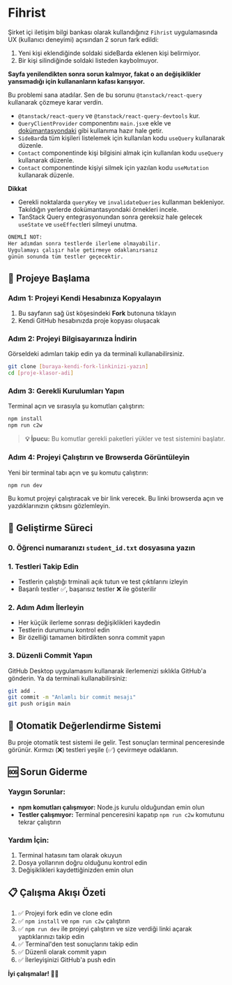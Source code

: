 # Fihrist

Şirket içi iletişim bilgi bankası olarak kullandığınız `Fihrist` uygulamasında UX (kullanıcı deneyimi) açısından 2 sorun fark edildi:

1. Yeni kişi eklendiğinde soldaki sideBarda eklenen kişi belirmiyor.
2. Bir kişi silindiğinde soldaki listeden kaybolmuyor.

**Sayfa yenilendikten sonra sorun kalmıyor, fakat o an değişiklikler yansımadığı için kullananların kafası karışıyor.**

Bu problemi sana atadılar.
Sen de bu sorunu `@tanstack/react-query` kullanarak çözmeye karar verdin.

- `@tanstack/react-query` ve `@tanstack/react-query-devtools` kur.
- `QueryClientProvider` componentını `main.jsx`e ekle ve [dokümantasyondaki](https://tanstack.com/query/latest/docs/framework/react/overview) gibi kullanıma hazır hale getir.
- `SideBar`da tüm kişileri listelemek için kullanılan kodu `useQuery` kullanarak düzenle.
- `Contact` componentinde kişi bilgisini almak için kullanılan kodu `useQuery` kullanarak düzenle.
- `Contact` componentinde kişiyi silmek için yazılan kodu `useMutation` kullanarak düzenle.

**Dikkat**

- Gerekli noktalarda `queryKey` ve `invalidateQueries` kullanman bekleniyor. Takıldığın yerlerde dokümantasyondaki örnekleri incele.
- TanStack Query entegrasyonundan sonra gereksiz hale gelecek `useState` ve `useEffect`leri silmeyi unutma.

```sh
ÖNEMLİ NOT:
Her adımdan sonra testlerde ilerleme olmayabilir.
Uygulamayı çalışır hale getirmeye odaklanırsanız
günün sonunda tüm testler geçecektir.
```

## 🚀 Projeye Başlama

### Adım 1: Projeyi Kendi Hesabınıza Kopyalayın

1. Bu sayfanın sağ üst köşesindeki **Fork** butonuna tıklayın
2. Kendi GitHub hesabınızda proje kopyası oluşacak

### Adım 2: Projeyi Bilgisayarınıza İndirin

Görseldeki adımları takip edin ya da terminali kullanabilirsiniz.

```bash
git clone [buraya-kendi-fork-linkinizi-yazın]
cd [proje-klasor-adi]
```

### Adım 3: Gerekli Kurulumları Yapın

Terminal açın ve sırasıyla şu komutları çalıştırın:

```bash
npm install
npm run c2w
```

> **💡 İpucu:** Bu komutlar gerekli paketleri yükler ve test sistemini başlatır.

### Adım 4: Projeyi Çalıştırın ve Browserda Görüntüleyin

Yeni bir terminal tabı açın ve şu komutu çalıştırın:

```bash
npm run dev
```

Bu komut projeyi çalıştıracak ve bir link verecek. Bu linki browserda açın ve yazdıklarınızın çıktısını gözlemleyin.

## 📝 Geliştirme Süreci

### 0. Öğrenci numaranızı `student_id.txt` dosyasına yazın 

### 1. Testleri Takip Edin

- Testlerin çalıştığı trminali açık tutun ve test çıktılarını izleyin
- Başarılı testler ✅, başarısız testler ❌ ile gösterilir

### 2. Adım Adım İlerleyin

- Her küçük ilerleme sonrası değişiklikleri kaydedin
- Testlerin durumunu kontrol edin
- Bir özelliği tamamen bitirdikten sonra commit yapın

### 3. Düzenli Commit Yapın

GitHub Desktop uygulamasını kullanarak ilerlemenizi sıklıkla GitHub'a gönderin.
Ya da terminali kullanabilirsiniz:

```bash
git add .
git commit -m "Anlamlı bir commit mesajı"
git push origin main
```

## 🧪 Otomatik Değerlendirme Sistemi

Bu proje otomatik test sistemi ile gelir. Test sonuçları terminal penceresinde görünür. Kırmızı (❌) testleri yeşile (✅) çevirmeye odaklanın.

## 🆘 Sorun Giderme

### Yaygın Sorunlar:

- **npm komutları çalışmıyor:** Node.js kurulu olduğundan emin olun
- **Testler çalışmıyor:** Terminal penceresini kapatıp `npm run c2w` komutunu tekrar çalıştırın

### Yardım İçin:

1. Terminal hatasını tam olarak okuyun
2. Dosya yollarının doğru olduğunu kontrol edin
3. Değişiklikleri kaydettiğinizden emin olun

## 📋 Çalışma Akışı Özeti

1. ✅ Projeyi fork edin ve clone edin
2. ✅ `npm install` ve `npm run c2w` çalıştırın
3. ✅ `npm run dev` ile projeyi çalıştırın ve size verdiği linki açarak yaptıklarınızı takip edin
4. ✅ Terminal'den test sonuçlarını takip edin
5. ✅ Düzenli olarak commit yapın
6. ✅ İlerleyişinizi GitHub'a push edin

**İyi çalışmalar! 🎨✨**
